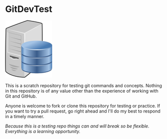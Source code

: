 # GitDevTest

![db image](images/db.png)

This is a scratch repository for testing git commands and concepts. Nothing in this repository is of any value other than the experience of working with Git and GitHub.

Anyone is welcome to fork or clone this repository for testing or practice. If you want to try a pull request, go right ahead and I'll do my best to respond in a timely manner.

_Because this is a testing repo things can and will break so be flexible. Everything is a learning opportunity._
